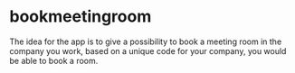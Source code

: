 # bookmeetingroom
The idea for the app is to give a possibility to book a meeting room in the company you work, based on a unique code for your company, you would be able to book a room.

